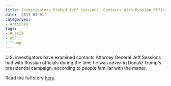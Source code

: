 ```yaml
---
title: Investigators Probed Jeff Sessions' Contacts With Russian Officials
date: '2017-03-01'
categories:
- Articles
tags:
- Russia
- WSJ
- Trump
---
```

U.S. investigators have examined contacts Attorney General Jeff Sessions had with Russian officials during the time he was advising Donald Trump's presidential campaign, according to people familiar with the matter.

Read the full story [here](https://t.co/8rJigWnYf1).